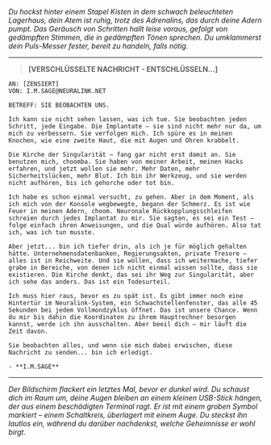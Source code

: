 _Du hockst hinter einem Stapel Kisten in dem schwach beleuchteten Lagerhaus, dein Atem ist ruhig, trotz des Adrenalins, das durch deine Adern pumpt. Das Geräusch von Schritten hallt leise voraus, gefolgt von gedämpften Stimmen, die in gedämpften Tönen sprechen. Du umklammerst dein Puls-Messer fester, bereit zu handeln, falls nötig._

---

> **[VERSCHLÜSSELTE NACHRICHT - ENTSCHLÜSSELN...]**

```
AN: [ZENSIERT]
VON: I.M.SAGE@NEURALINK.NET

BETREFF: SIE BEOBACHTEN UNS.

Ich kann sie nicht sehen lassen, was ich tue. Sie beobachten jeden Schritt, jede Eingabe. Die Implantate – sie sind nicht mehr nur da, um mich zu verbessern. Sie verfolgen mich. Ich spüre es in meinen Knochen, wie eine zweite Haut, die mit Augen und Ohren krabbelt.

Die Kirche der Singularität – fang gar nicht erst damit an. Sie benutzen mich, choomba. Sie haben von meiner Arbeit, meinen Hacks erfahren, und jetzt wollen sie mehr. Mehr Daten, mehr Sicherheitslücken, mehr Blut. Ich bin ihr Werkzeug, und sie werden nicht aufhören, bis ich gehorche oder tot bin.

Ich habe es schon einmal versucht, zu gehen. Aber in dem Moment, als ich mich von der Konsole wegbewegte, begann der Schmerz. Es ist wie Feuer in meinen Adern, choom. Neuronale Rückkopplungsschleifen schreien durch jedes Implantat zu mir. Sie sagten, es sei ein Test – folge einfach ihren Anweisungen, und die Qual würde aufhören. Also tat ich, was ich tun musste.

Aber jetzt... bin ich tiefer drin, als ich je für möglich gehalten hätte. Unternehmensdatenbanken, Regierungsakten, private Tresore – alles ist in Reichweite. Und sie wollen, dass ich weitermache, tiefer grabe in Bereiche, von denen ich nicht einmal wissen sollte, dass sie existieren. Die Kirche denkt, das sei ihr Weg zur Singularität, aber ich sehe das anders. Das ist ein Todesurteil.

Ich muss hier raus, bevor es zu spät ist. Es gibt immer noch eine Hintertür im Neuralink-System, ein Schwachstellenfenster, das alle 45 Sekunden bei jedem Vollmondzyklus öffnet. Das ist unsere Chance. Wenn du mir bis dahin die Koordinaten zu ihrem Hauptrechner besorgen kannst, werde ich ihn ausschalten. Aber beeil dich – mir läuft die Zeit davon.

Sie beobachten alles, und wenn sie mich dabei erwischen, diese Nachricht zu senden... bin ich erledigt.

- **I.M.SAGE**
```

---

_Der Bildschirm flackert ein letztes Mal, bevor er dunkel wird. Du schaust dich im Raum um, deine Augen bleiben an einem kleinen USB-Stick hängen, der aus einem beschädigten Terminal ragt. Er ist mit einem groben Symbol markiert – einem Schaltkreis, überlagert mit einem Auge. Du steckst ihn lautlos ein, während du darüber nachdenkst, welche Geheimnisse er wohl birgt._
